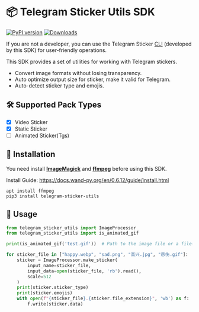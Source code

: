 # 📦 Telegram Sticker Utils SDK

[![PyPI version](https://badge.fury.io/py/telegram-sticker-utils.svg)](https://badge.fury.io/py/telegram-sticker-utils)
[![Downloads](https://pepy.tech/badge/telegram-sticker-utils)](https://pepy.tech/project/telegram-sticker-utils)

If you are not a developer, you can use the Telegram Sticker [CLI](https://github.com/sudoskys/tsticker) (developed by
this SDK) for
user-friendly operations.

This SDK provides a set of utilities for working with Telegram stickers.

- Convert image formats without losing transparency.
- Auto optimize output size for sticker, make it valid for Telegram.
- Auto-detect sticker type and emojis.

## 🛠 Supported Pack Types

- [x] Video Sticker
- [x] Static Sticker
- [ ] Animated Sticker(Tgs)

## 🚀 Installation

You need install **[ImageMagick](https://github.com/imagemagick/imagemagick)** and 
**[ffmpeg](https://www.ffmpeg.org/download.html)** before using this SDK.

Install Guide: https://docs.wand-py.org/en/0.6.12/guide/install.html

```shell
apt install ffmpeg
pip3 install telegram-sticker-utils
```

## 📖 Usage

```python
from telegram_sticker_utils import ImageProcessor
from telegram_sticker_utils import is_animated_gif

print(is_animated_gif('test.gif'))  # Path to the image file or a file-like object.

for sticker_file in ["happy.webp", "sad.png", "高兴.jpg", "悲伤.gif"]:
    sticker = ImageProcessor.make_sticker(
        input_name=sticker_file,
        input_data=open(sticker_file, 'rb').read(),
        scale=512
    )
    print(sticker.sticker_type)
    print(sticker.emojis)
    with open(f"{sticker_file}.{sticker.file_extension}", 'wb') as f:
        f.write(sticker.data)
```